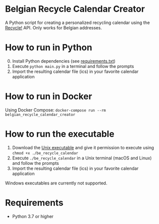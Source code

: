 # Belgian Recycle Calendar Creator

A Python script for creating a personalized recycling calendar using the [Recycle!](https://recycleapp.be) API. Only works for Belgian addresses.

# How to run in Python

0. Install Python dependencies (see [requirements.txt](requirements.txt))
1. Execute `python main.py` in a terminal and follow the prompts
2. Import the resulting calendar file (ics) in your favorite calendar application

# How to run in Docker

Using Docker Compose: `docker-compose run --rm belgian_recycle_calendar_creator`

# How to run the executable

1. Download the [Unix executable](dist/be_recycle_calendar) and give it permission to execute using `chmod +x ./be_recycle_calendar`
2. Execute `./be_recycle_calendar` in a Unix terminal (macOS and Linux) and follow the prompts
3. Import the resulting calendar file (ics) in your favorite calendar application

Windows executables are currently not supported.

# Requirements

* Python 3.7 or higher
